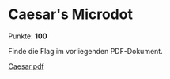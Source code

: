 # Caesar's Microdot

Punkte: **100**

Finde die Flag im vorliegenden PDF-Dokument.

[Caesar.pdf](./Caesar.pdf)
